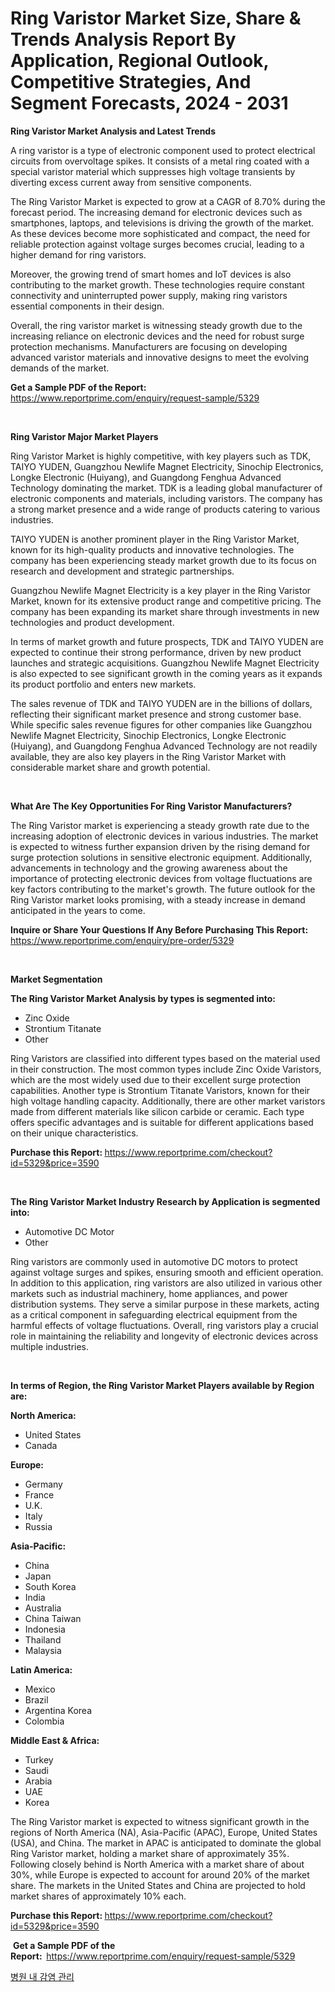 <p><h1>Ring Varistor Market Size, Share & Trends Analysis Report By Application, Regional Outlook, Competitive Strategies, And Segment Forecasts, 2024 - 2031</h1></p><p><strong>Ring Varistor Market Analysis and Latest Trends</strong></p>
<p><p>A ring varistor is a type of electronic component used to protect electrical circuits from overvoltage spikes. It consists of a metal ring coated with a special varistor material which suppresses high voltage transients by diverting excess current away from sensitive components.</p><p>The Ring Varistor Market is expected to grow at a CAGR of 8.70% during the forecast period. The increasing demand for electronic devices such as smartphones, laptops, and televisions is driving the growth of the market. As these devices become more sophisticated and compact, the need for reliable protection against voltage surges becomes crucial, leading to a higher demand for ring varistors.</p><p>Moreover, the growing trend of smart homes and IoT devices is also contributing to the market growth. These technologies require constant connectivity and uninterrupted power supply, making ring varistors essential components in their design.</p><p>Overall, the ring varistor market is witnessing steady growth due to the increasing reliance on electronic devices and the need for robust surge protection mechanisms. Manufacturers are focusing on developing advanced varistor materials and innovative designs to meet the evolving demands of the market.</p></p>
<p><strong>Get a Sample PDF of the Report:&nbsp;</strong> <a href="https://www.reportprime.com/enquiry/request-sample/5329">https://www.reportprime.com/enquiry/request-sample/5329</a></p>
<p>&nbsp;</p>
<p><strong>Ring Varistor Major Market Players</strong></p>
<p><p>Ring Varistor Market is highly competitive, with key players such as TDK, TAIYO YUDEN, Guangzhou Newlife Magnet Electricity, Sinochip Electronics, Longke Electronic (Huiyang), and Guangdong Fenghua Advanced Technology dominating the market. TDK is a leading global manufacturer of electronic components and materials, including varistors. The company has a strong market presence and a wide range of products catering to various industries.</p><p>TAIYO YUDEN is another prominent player in the Ring Varistor Market, known for its high-quality products and innovative technologies. The company has been experiencing steady market growth due to its focus on research and development and strategic partnerships.</p><p>Guangzhou Newlife Magnet Electricity is a key player in the Ring Varistor Market, known for its extensive product range and competitive pricing. The company has been expanding its market share through investments in new technologies and product development.</p><p>In terms of market growth and future prospects, TDK and TAIYO YUDEN are expected to continue their strong performance, driven by new product launches and strategic acquisitions. Guangzhou Newlife Magnet Electricity is also expected to see significant growth in the coming years as it expands its product portfolio and enters new markets.</p><p>The sales revenue of TDK and TAIYO YUDEN are in the billions of dollars, reflecting their significant market presence and strong customer base. While specific sales revenue figures for other companies like Guangzhou Newlife Magnet Electricity, Sinochip Electronics, Longke Electronic (Huiyang), and Guangdong Fenghua Advanced Technology are not readily available, they are also key players in the Ring Varistor Market with considerable market share and growth potential.</p></p>
<p>&nbsp;</p>
<p><strong>What Are The Key Opportunities For Ring Varistor Manufacturers?</strong></p>
<p><p>The Ring Varistor market is experiencing a steady growth rate due to the increasing adoption of electronic devices in various industries. The market is expected to witness further expansion driven by the rising demand for surge protection solutions in sensitive electronic equipment. Additionally, advancements in technology and the growing awareness about the importance of protecting electronic devices from voltage fluctuations are key factors contributing to the market's growth. The future outlook for the Ring Varistor market looks promising, with a steady increase in demand anticipated in the years to come.</p></p>
<p><strong>Inquire or Share Your Questions If Any Before Purchasing This Report:</strong> <a href="https://www.reportprime.com/enquiry/pre-order/5329">https://www.reportprime.com/enquiry/pre-order/5329</a></p>
<p>&nbsp;</p>
<p><strong>Market Segmentation</strong></p>
<p><strong>The Ring Varistor Market Analysis by types is segmented into:</strong></p>
<p><ul><li>Zinc Oxide</li><li>Strontium Titanate</li><li>Other</li></ul></p>
<p><p>Ring Varistors are classified into different types based on the material used in their construction. The most common types include Zinc Oxide Varistors, which are the most widely used due to their excellent surge protection capabilities. Another type is Strontium Titanate Varistors, known for their high voltage handling capacity. Additionally, there are other market varistors made from different materials like silicon carbide or ceramic. Each type offers specific advantages and is suitable for different applications based on their unique characteristics.</p></p>
<p><strong>Purchase this Report:&nbsp;</strong><a href="https://www.reportprime.com/checkout?id=5329&price=3590">https://www.reportprime.com/checkout?id=5329&price=3590</a></p>
<p>&nbsp;</p>
<p><strong>The Ring Varistor Market Industry Research by Application is segmented into:</strong></p>
<p><ul><li>Automotive DC Motor</li><li>Other</li></ul></p>
<p><p>Ring varistors are commonly used in automotive DC motors to protect against voltage surges and spikes, ensuring smooth and efficient operation. In addition to this application, ring varistors are also utilized in various other markets such as industrial machinery, home appliances, and power distribution systems. They serve a similar purpose in these markets, acting as a critical component in safeguarding electrical equipment from the harmful effects of voltage fluctuations. Overall, ring varistors play a crucial role in maintaining the reliability and longevity of electronic devices across multiple industries.</p></p>
<p>&nbsp;</p>
<p><strong>In terms of Region, the Ring Varistor Market Players available by Region are:</strong></p>
<p>
    <p> <strong> North America: </strong>
        <ul>
            <li>United States</li>
            <li>Canada</li>
        </ul>
        </p> 
    <p> <strong> Europe: </strong>
        <ul>
            <li>Germany</li>
            <li>France</li>
            <li>U.K.</li>
            <li>Italy</li>
            <li>Russia</li>
        </ul>
        </p> 
    <p> <strong> Asia-Pacific: </strong>
        <ul>
            <li>China</li>
            <li>Japan</li>
            <li>South Korea</li>
            <li>India</li>
            <li>Australia</li>
            <li>China Taiwan</li>
            <li>Indonesia</li>
            <li>Thailand</li>
            <li>Malaysia</li>
        </ul>
        </p> 
    <p> <strong> Latin America: </strong>
        <ul>
            <li>Mexico</li>
            <li>Brazil</li>
            <li>Argentina Korea</li>
            <li>Colombia</li>
        </ul>
        </p> 
    <p> <strong> Middle East & Africa: </strong>
        <ul>
            <li>Turkey</li>
            <li>Saudi</li>
            <li>Arabia</li>
            <li>UAE</li>
            <li>Korea</li>
        </ul>
    </p>
    </p>
<p><p>The Ring Varistor market is expected to witness significant growth in the regions of North America (NA), Asia-Pacific (APAC), Europe, United States (USA), and China. The market in APAC is anticipated to dominate the global Ring Varistor market, holding a market share of approximately 35%. Following closely behind is North America with a market share of about 30%, while Europe is expected to account for around 20% of the market share. The markets in the United States and China are projected to hold market shares of approximately 10% each.</p></p>
<p><strong>Purchase this Report: </strong><a href="https://www.reportprime.com/checkout?id=5329&price=3590">https://www.reportprime.com/checkout?id=5329&price=3590</a></p>
<p>&nbsp;<strong>Get a Sample PDF of the Report:&nbsp;&nbsp;</strong><a href="https://www.reportprime.com/enquiry/request-sample/5329">https://www.reportprime.com/enquiry/request-sample/5329</a></p>
<p><strong></strong></p>
<p><p><a href="https://github.com/sougarounis/Market-Research-Report-List-3/blob/main/335044814399.md">병원 내 감염 관리</a></p></p>